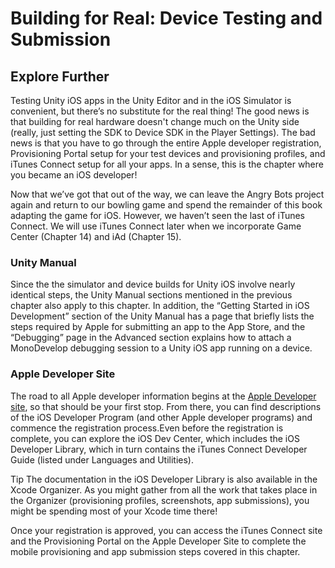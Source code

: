 # Building for Real: Device Testing and Submission

## Explore Further


Testing Unity iOS apps in the Unity Editor and in the iOS Simulator is convenient, but there’s no substitute for the real thing! The good news is that building for real hardware doesn't change much on the Unity side (really, just setting the SDK to Device SDK in the Player Settings). The bad news is that you have to go through the entire Apple developer registration, Provisioning Portal setup for your test devices and provisioning profiles, and iTunes Connect setup for all your apps. In a sense, this is the chapter where you became an iOS developer! 

Now that we’ve got that out of the way, we can leave the Angry Bots project again and return to our bowling game and spend the remainder of this book adapting the game for iOS. However, we haven’t seen the last of iTunes Connect. We will use iTunes Connect later when we incorporate Game Center (Chapter 14) and iAd (Chapter 15).

### Unity Manual


Since the the simulator and device builds for Unity iOS involve nearly identical steps, the Unity Manual sections mentioned in the previous chapter also apply to this chapter. In addition, the “Getting Started in iOS Development” section of the Unity Manual has a page that briefly lists the steps required by Apple for submitting an app to the App Store, and the “Debugging” page in the Advanced section explains how to attach a MonoDevelop debugging session to a Unity iOS app running on a device.

### Apple Developer Site

The road to all Apple developer information begins at the [Apple Developer site](http://developer.apple.com/), so that should be your first stop. From there, you can find descriptions of the iOS Developer Program (and other Apple developer programs) and commence the registration process.Even before the registration is complete, you can explore the iOS Dev Center, which includes the iOS Developer Library, which in turn contains the iTunes Connect Developer Guide (listed under Languages and Utilities).

Tip The documentation in the iOS Developer Library is also available in the Xcode Organizer. As you might gather from all the work that takes place in the Organizer (provisioning profiles, screenshots, app submissions), you might be spending most of your Xcode time there!

Once your registration is approved, you can access the iTunes Connect site and the Provisioning Portal on the Apple Developer Site to complete the mobile provisioning and app submission steps covered in this chapter.
